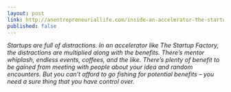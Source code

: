 ```yaml
---
layout: post
link: http://anentrepreneuriallife.com/inside-an-accelerator-the-startup-factory-week-four/
published: false
---
```


*Startups are full of distractions.  In an accelerator like The Startup Factory, the distractions are multiplied along with the benefits.  There’s mentor whiplash, endless events, coffees, and the like.  There’s plenty of benefit to be gained from meeting with people about your idea and random encounters.  But you can’t afford to go fishing for potential benefits – you need a sure thing that you have control over.*
